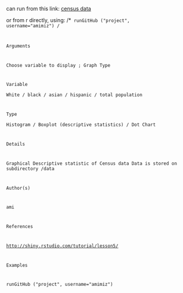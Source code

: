 can run from this link: [census data](https://amimiz.shinyapps.io/Project/)

or from r directly, using: 
/*<code> runGitHub ("project", username="amimiz") /

Arguments

  Choose variable to display ; Graph Type

  Variable	
    White / black / asian / hispanic / total population

  Type	
    Histogram / Boxplot (descriptive statistics) / Dot Chart

Details

  Graphical Descriptive statistic of Census data Data is stored on subdirectory /data

Author(s)

  ami

References

  http://shiny.rstudio.com/tutorial/lesson5/

Examples

  runGitHub ("project", username="amimiz")
